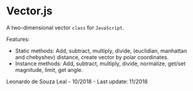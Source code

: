 # Vector.js
A two-dimensional vector `class` for `JavaScript`.

Features:
- Static methods:
Add, subtract, multiply, divide, (euclidian, manhattan and 
chebyshev) distance, create vector by polar coordinates.
- Instance methods:
Add, subtract, multiply, divide, normalize, get/set magnitude,
limit, get angle.

Leonardo de Souza Leal - 10/2018 - Last update: 11/2018
